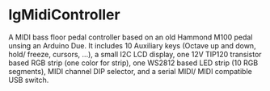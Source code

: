 # lgMidiController
 A MIDI bass floor pedal controller based on an old Hammond M100 pedal unsing an Arduino Due.
 It includes 10 Auxiliary keys (Octave up and down, hold/ freeze, cursors, ...), a small I2C LCD display, one 12V TIP120 transistor based RGB strip (one color for strip), one WS2812 based LED strip (10 RGB segments), MIDI channel DIP selector, and a serial MIDI/ MIDI compatible USB switch.
